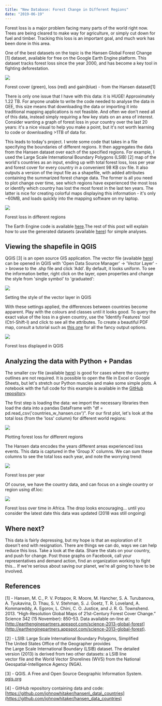 ```yaml
---
title: "New Database: Forest Change in Different Regions"
date: "2019-06-19"
---
```


Forest loss is a major problem facing many parts of the world right now. Trees are being cleared to make way for agriculture, or simply cut down for fuel and timber. Tracking this loss is an important goal, and much work has been done in this area.

One of the best datasets on the topic is the Hansen Global Forest Change \[1\] dataset, available for free on the Google Earth Engine platform. This dataset tracks forest loss since the year 2000, and has become a key tool in fighting deforestation.

![](../images/wordpress_export/2019/06/screenshot-from-2019-06-19-20-28-34.png)

Forest cover (green), loss (red) and gain(blue) - from the Hansen dataset\[1\]

There is only one issue that I have with this data: it is HUGE! Approximately 1.22 TB. For anyone unable to write the code needed to analyse the data in GEE, this size means that downloading the data or importing it into traditional mapping applications is not feasible. And often we don't need all of this data, instead simply requiring a few key stats on an area of interest. Consider wanting a graph of forest loss in your country over the last 20 years: it's a nice visual to help you make a point, but it's not worth learning to code or downloading >1TB of data for.

This leads to today's project. I wrote some code that takes in a file specifying the boundaries of different regions. It then aggregates the data from the Hansen dataset over each of the specified regions. For example, I used the Large Scale International Boundary Polygons (LSIB) \[2\] map of the world's countries as an input, ending up with total forest loss, loss per year and forest cover for every country in a convenient 98 KB csv file. It also outputs a version of the input file as a shapefile, with added attributes containing the summarized forest change data. The former is all you need to plot change over time, see which regions have experienced the most loss or identify which country has lost the most forest in the last ten years. The latter is nice for creating colorful maps displaying this information - it's only ~60MB, and loads quickly into the mapping software on my laptop.

![](../images/wordpress_export/2019/06/loss_per_continent.png)

Forest loss in different regions

The Earth Engine code is available [here](https://code.earthengine.google.com/e575f8a19112ed6116fcceffdeceb96a).The rest of this post will explain how to use the generated datasets (available [here](https://github.com/johnowhitaker/hansen_data_countries)) for simple analyses.

## Viewing the shapefile in QGIS

QGIS \[3\] is an open source GIS application. The vector file (available [here](https://github.com/johnowhitaker/hansen_data_countries)) can be opened in QGIS with 'Open Data Source Manager' -> 'Vector Layer' -> browse to the .shp file and click 'Add'. By default, it looks uniform. To see the information better, right click on the layer, open properties and change the style from 'single symbol' to 'graduated':

![](../images/wordpress_export/2019/06/screenshot-from-2019-06-19-20-55-14.png)

Setting the style of the vector layer in QGIS

With these settings applied, the differences between countries become apparent. Play with the colours and classes until it looks good. To query the exact value of the loss in a given country, use the 'Identify Features' tool (Ctrl-Shift-I) and click to see all the attributes. To create a beautiful PDF map, consult a tutorial such as [this one](https://www.qgistutorials.com/en/docs/making_a_map.html) for all the fancy output options.

![](../images/wordpress_export/2019/06/screenshot-from-2019-06-19-21-15-10.png)

Forest loss displayed in QGIS

## Analyzing the data with Python + Pandas

The smaller csv file (available [here](https://github.com/johnowhitaker/hansen_data_countries)) is good for cases where the country outlines are not required. It is possible to open the file in Excel or Google Sheets, but let's stretch our Python muscles and make some simple plots. A notebook with the full code for this example is available in the [GitHub repository](https://github.com/johnowhitaker/hansen_data_countries).

The first step is loading the data: we import the necessary libraries then load the data into a pandas DataFrame with "df = pd.read\_csv('countries\_w\_hansen.csv')". For our first plot, let's look at the total loss (from the 'loss' column) for different world regions:

![](../images/wordpress_export/2019/06/screenshot-from-2019-06-19-21-06-22.png)

Plotting forest loss for different regions

The Hansen data encodes the years different areas experienced loss events. This data is captured in the 'Group X' columns. We can sum these columns to see the total loss each year, and note the worrying trend:

![](../images/wordpress_export/2019/06/screenshot-from-2019-06-19-21-08-01.png)

Forest loss per year

Of course, we have the country data, and can focus on a single country or region using df.loc:

![](../images/wordpress_export/2019/06/screenshot-from-2019-06-19-21-10-47.png)

Forest loss over time in Africa. The drop looks encouraging... until you consider the latest date this data was updated (2018 was still ongoing)

## Where next?

This data is fairly depressing, but my hope is that an exploration of it doesn't end with resignation. There are things we can do, ways we can help reduce this loss. Take a look at the data. Share the stats on your country, and push for change. Post those graphs on Facebook, call your representatives and demand action, find an organization working to fight this... If we're serious about saving our planet, we're all going to have to be involved.

## References

\[1\] - Hansen, M. C., P. V. Potapov, R. Moore, M. Hancher, S. A. Turubanova, A. Tyukavina, D. Thau, S. V. Stehman, S. J. Goetz, T. R. Loveland, A. Kommareddy, A. Egorov, L. Chini, C. O. Justice, and J. R. G. Townshend. 2013. “High-Resolution Global Maps of 21st-Century Forest Cover Change.” Science 342 (15 November): 850–53. Data available on-line at: [http://earthenginepartners.appspot.com/science-2013-global-forest](http://earthenginepartners.appspot.com/science-2013-global-forest).

\[2\] - LSIB: Large Scale International Boundary Polygons, Simplified  
The United States Office of the Geographer provides  
the Large Scale International Boundary (LSIB) dataset. The detailed  
version (2013) is derived from two other datasets: a LSIB line  
vector file and the World Vector Shorelines (WVS) from the National  
Geospatial-Intelligence Agency (NGA).

\[3\] - QGIS. A Free and Open Source Geographic Information System. [qgis.org](https://qgis.org/en/site/)

\[4\] - GitHub repository containing data and code: [https://github.com/johnowhitaker/hansen\_data\_countries](https://github.com/johnowhitaker/hansen_data_countries)
